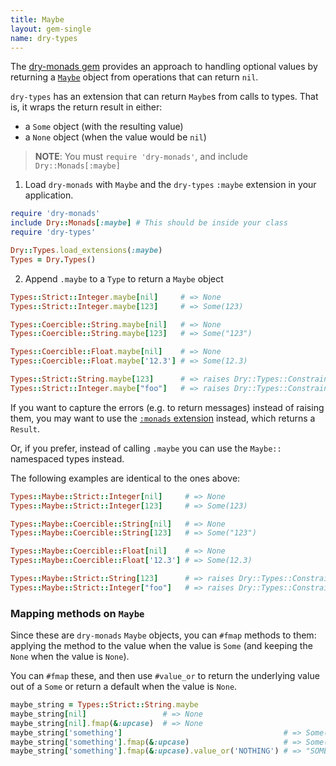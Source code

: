 ```yaml
---
title: Maybe
layout: gem-single
name: dry-types
---
```


The [dry-monads gem](/gems/dry-monads/) provides an approach to handling optional values by returning a [`Maybe`](/gems/dry-monads/) object from operations that can return `nil`.

`dry-types` has an extension that can return `Maybe`s from calls to types. That is, it wraps the return result in either:
- a `Some` object (with the resulting value)
- a `None` object (when the value would be `nil`)


> **NOTE**: You must `require 'dry-monads'`, and include `Dry::Monads[:maybe]`

1. Load `dry-monads` with `Maybe` and the `dry-types` `:maybe` extension in your application.

```ruby
require 'dry-monads'
include Dry::Monads[:maybe] # This should be inside your class
require 'dry-types'

Dry::Types.load_extensions(:maybe)
Types = Dry.Types()
```

2. Append `.maybe` to a `Type` to return a `Maybe` object

```ruby
Types::Strict::Integer.maybe[nil]     # => None
Types::Strict::Integer.maybe[123]     # => Some(123)

Types::Coercible::String.maybe[nil]   # => None
Types::Coercible::String.maybe[123]   # => Some("123")

Types::Coercible::Float.maybe[nil]    # => None
Types::Coercible::Float.maybe['12.3'] # => Some(12.3)

Types::Strict::String.maybe[123]      # => raises Dry::Types::ConstraintError
Types::Strict::Integer.maybe["foo"]   # => raises Dry::Types::ConstraintError

```

If you want to capture the errors (e.g. to return messages) instead of raising them, you may want to use the [`:monads` extension](docs::extensions/monads) instead, which returns a `Result`.

Or, if you prefer, instead of calling `.maybe` you can use the `Maybe::` namespaced types instead.

The following examples are identical to the ones above:

```ruby
Types::Maybe::Strict::Integer[nil]     # => None
Types::Maybe::Strict::Integer[123]     # => Some(123)

Types::Maybe::Coercible::String[nil]   # => None
Types::Maybe::Coercible::String[123]   # => Some("123")

Types::Maybe::Coercible::Float[nil]    # => None
Types::Maybe::Coercible::Float['12.3'] # => Some(12.3)

Types::Maybe::Strict::String[123]      # => raises Dry::Types::ConstraintError
Types::Maybe::Strict::Integer["foo"]   # => raises Dry::Types::ConstraintError
```

### Mapping methods on `Maybe`
Since these are `dry-monads` `Maybe` objects, you can `#fmap` methods to them: applying the method to the value when the value is `Some` (and keeping the `None` when the value is `None`).

You can `#fmap` these, and then use `#value_or` to return the underlying value out of a `Some` or return a default when the value is `None`.

``` ruby
maybe_string = Types::Strict::String.maybe
maybe_string[nil]                 # => None
maybe_string[nil].fmap(&:upcase)  # => None
maybe_string['something']                                    # => Some('something')
maybe_string['something'].fmap(&:upcase)                     # => Some('SOMETHING')
maybe_string['something'].fmap(&:upcase).value_or('NOTHING') # => "SOMETHING"
```
